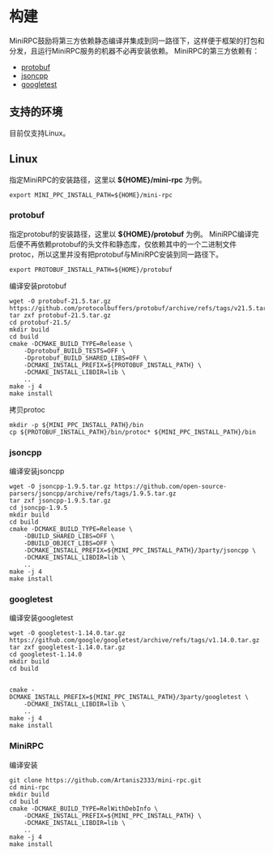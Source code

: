 # 构建
MiniRPC鼓励将第三方依赖静态编译并集成到同一路径下，这样便于框架的打包和分发，且运行MiniRPC服务的机器不必再安装依赖。
MiniRPC的第三方依赖有：
* [protobuf](https://github.com/protocolbuffers/protobuf)
* [jsoncpp](https://github.com/open-source-parsers/jsoncpp)
* [googletest](https://github.com/google/googletest)

## 支持的环境
目前仅支持Linux。

## Linux
指定MiniRPC的安装路径，这里以 **${HOME}/mini-rpc** 为例。
```shell
export MINI_PPC_INSTALL_PATH=${HOME}/mini-rpc
```

### protobuf
指定protobuf的安装路径，这里以 **${HOME}/protobuf** 为例。
MiniRPC编译完后便不再依赖protobuf的头文件和静态库，仅依赖其中的一个二进制文件protoc，所以这里并没有把protobuf与MiniRPC安装到同一路径下。
```shell
export PROTOBUF_INSTALL_PATH=${HOME}/protobuf
```

编译安装protobuf
```shell
wget -O protobuf-21.5.tar.gz https://github.com/protocolbuffers/protobuf/archive/refs/tags/v21.5.tar.gz
tar zxf protobuf-21.5.tar.gz
cd protobuf-21.5/
mkdir build
cd build
cmake -DCMAKE_BUILD_TYPE=Release \
    -Dprotobuf_BUILD_TESTS=OFF \
    -Dprotobuf_BUILD_SHARED_LIBS=OFF \
    -DCMAKE_INSTALL_PREFIX=${PROTOBUF_INSTALL_PATH} \
    -DCMAKE_INSTALL_LIBDIR=lib \
    ..
make -j 4
make install
```

拷贝protoc
```shell
mkdir -p ${MINI_PPC_INSTALL_PATH}/bin
cp ${PROTOBUF_INSTALL_PATH}/bin/protoc* ${MINI_PPC_INSTALL_PATH}/bin
```

### jsoncpp
编译安装jsoncpp
```shell
wget -O jsoncpp-1.9.5.tar.gz https://github.com/open-source-parsers/jsoncpp/archive/refs/tags/1.9.5.tar.gz
tar zxf jsoncpp-1.9.5.tar.gz
cd jsoncpp-1.9.5
mkdir build
cd build
cmake -DCMAKE_BUILD_TYPE=Release \
    -DBUILD_SHARED_LIBS=OFF \
    -DBUILD_OBJECT_LIBS=OFF \
    -DCMAKE_INSTALL_PREFIX=${MINI_PPC_INSTALL_PATH}/3party/jsoncpp \
    -DCMAKE_INSTALL_LIBDIR=lib \
    ..
make -j 4
make install
```

### googletest
编译安装googletest
```shell
wget -O googletest-1.14.0.tar.gz https://github.com/google/googletest/archive/refs/tags/v1.14.0.tar.gz
tar zxf googletest-1.14.0.tar.gz
cd googletest-1.14.0
mkdir build
cd build


cmake -DCMAKE_INSTALL_PREFIX=${MINI_PPC_INSTALL_PATH}/3party/googletest \
    -DCMAKE_INSTALL_LIBDIR=lib \
    ..
make -j 4
make install
```

### MiniRPC
编译安装
```shell
git clone https://github.com/Artanis2333/mini-rpc.git
cd mini-rpc
mkdir build
cd build
cmake -DCMAKE_BUILD_TYPE=RelWithDebInfo \
    -DCMAKE_INSTALL_PREFIX=${MINI_PPC_INSTALL_PATH} \
    -DCMAKE_INSTALL_LIBDIR=lib \
    ..
make -j 4
make install
```
